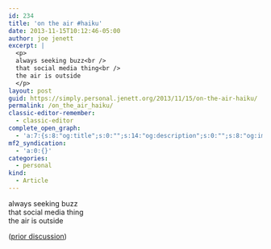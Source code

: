 ```yaml
---
id: 234
title: 'on the air #haiku'
date: 2013-11-15T10:12:46-05:00
author: joe jenett
excerpt: |
  <p>
  always seeking buzz<br />
  that social media thing<br />
  the air is outside
  </p>
layout: post
guid: https://simply.personal.jenett.org/2013/11/15/on-the-air-haiku/
permalink: /on_the_air_haiku/
classic-editor-remember:
  - classic-editor
complete_open_graph:
  - 'a:7:{s:8:"og:title";s:0:"";s:14:"og:description";s:0:"";s:8:"og:image";s:0:"";s:7:"og:type";s:0:"";s:12:"twitter:card";s:7:"summary";s:19:"twitter:description";s:0:"";s:15:"twitter:creator";s:0:"";}'
mf2_syndication:
  - 'a:0:{}'
categories:
  - personal
kind:
  - Article
---
```

always seeking buzz  
that social media thing  
the air is outside 

([prior discussion](https://disqus.com/home/discussion/jenettsimplypersonal/jenettsimplypersonal_on_the_air_haiku/))